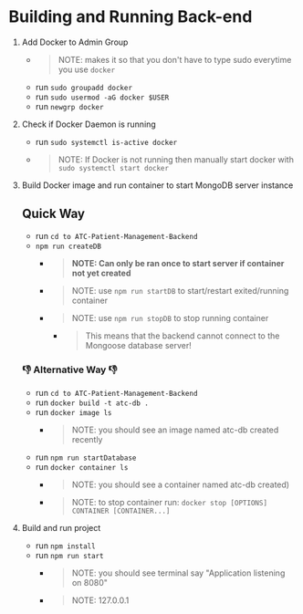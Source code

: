 # Building and Running Back-end
1. Add Docker to Admin Group
    * > NOTE: makes it so that you don't have to type sudo everytime you use `docker`
    * run `sudo groupadd docker`
    * run `sudo usermod -aG docker $USER`
    * run `newgrp docker`

2. Check if Docker Daemon is running
    * run `sudo systemctl is-active docker`
    * > NOTE: If Docker is not running then manually start docker with   `sudo systemctl start docker`

3. Build Docker image and run container to start MongoDB server instance
    ## Quick Way
    * run `cd to ATC-Patient-Management-Backend`
    * `npm run createDB`
        * > **NOTE: Can only be ran once to start server if container not yet created**
        * > NOTE: use `npm run startDB` to start/restart exited/running container
        * > NOTE: use `npm run stopDB` to stop running container
            * > This means that the backend cannot connect to the Mongoose database server!

    ### 👎 Alternative Way 👎
    * run `cd to ATC-Patient-Management-Backend`
    * run `docker build -t atc-db .`
    * run `docker image ls`
        * > NOTE: you should see an image named atc-db created recently
    * run `npm run startDatabase`
    * run `docker container ls`
        * > NOTE: you should see a container named atc-db created)
        * > NOTE: to stop container run: `docker stop [OPTIONS] CONTAINER [CONTAINER...]`

4. Build and run project
	* run `npm install`
	* run `npm run start`
	    * > NOTE: you should see terminal say "Application listening on 8080"
        * > NOTE: 127.0.0.1